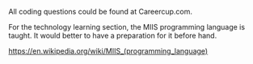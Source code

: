 All coding questions could be found at Careercup.com.

For the technology learning section, the MIIS programming language is taught. It would better to have a preparation for it before hand.

<https://en.wikipedia.org/wiki/MIIS_(programming_language)>
